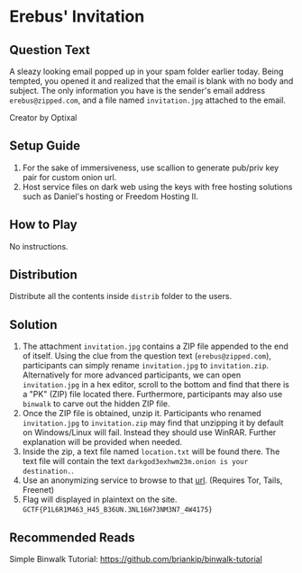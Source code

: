 # Erebus' Invitation

## Question Text
A sleazy looking email popped up in your spam folder earlier today. Being tempted, you opened it and realized that the email is blank with no body and subject. The only information you have is the sender's email address `erebus@zipped.com`, and a file named `invitation.jpg` attached to the email.

Creator by Optixal

## Setup Guide
1. For the sake of immersiveness, use scallion to generate pub/priv key pair for custom onion url.
2. Host service files on dark web using the keys with free hosting solutions such as Daniel's hosting or Freedom Hosting II.

## How to Play
No instructions.

## Distribution
Distribute all the contents inside `distrib` folder to the users.

## Solution
1. The attachment `invitation.jpg` contains a ZIP file appended to the end of itself. Using the clue from the question text (`erebus@zipped.com`), participants can simply rename `invitation.jpg` to `invitation.zip`. Alternatively for more advanced participants, we can open `invitation.jpg` in a hex editor, scroll to the bottom and find that there is a "PK" (ZIP) file located there. Furthermore, participants may also use `binwalk` to carve out the hidden ZIP file.
2. Once the ZIP file is obtained, unzip it. Participants who renamed `invitation.jpg` to `invitation.zip` may find that unzipping it by default on Windows/Linux will fail. Instead they should use WinRAR. Further explanation will be provided when needed.
3. Inside the zip, a text file named `location.txt` will be found there. The text file will contain the text `darkgod3exhwm23m.onion is your destination.`.
4. Use an anonymizing service to browse to that [url](http://darkgod3exhwm23m.onion). (Requires Tor, Tails, Freenet)
5. Flag will displayed in plaintext on the site. `GCTF{P1L6R1M463_H45_B36UN.3NL16H73NM3N7_4W4175}`

## Recommended Reads
Simple Binwalk Tutorial: https://github.com/briankip/binwalk-tutorial
